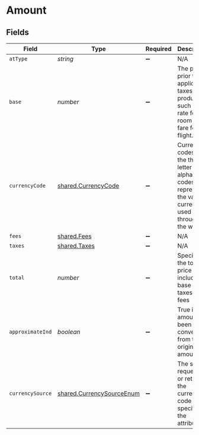# Amount


## Fields

| Field                                                                                                                 | Type                                                                                                                  | Required                                                                                                              | Description                                                                                                           | Example                                                                                                               |
| --------------------------------------------------------------------------------------------------------------------- | --------------------------------------------------------------------------------------------------------------------- | --------------------------------------------------------------------------------------------------------------------- | --------------------------------------------------------------------------------------------------------------------- | --------------------------------------------------------------------------------------------------------------------- |
| `atType`                                                                                                              | *string*                                                                                                              | :heavy_minus_sign:                                                                                                    | N/A                                                                                                                   |                                                                                                                       |
| `base`                                                                                                                | *number*                                                                                                              | :heavy_minus_sign:                                                                                                    | The price prior to all applicable taxes of a product such as the rate for a room or fare for a flight.                | 120.2                                                                                                                 |
| `currencyCode`                                                                                                        | [shared.CurrencyCode](../../../sdk/models/shared/currencycode.md)                                                     | :heavy_minus_sign:                                                                                                    | Currency codes are the three-letter alphabetic codes that represent the various currencies used throughout the world. |                                                                                                                       |
| `fees`                                                                                                                | [shared.Fees](../../../sdk/models/shared/fees.md)                                                                     | :heavy_minus_sign:                                                                                                    | N/A                                                                                                                   |                                                                                                                       |
| `taxes`                                                                                                               | [shared.Taxes](../../../sdk/models/shared/taxes.md)                                                                   | :heavy_minus_sign:                                                                                                    | N/A                                                                                                                   |                                                                                                                       |
| `total`                                                                                                               | *number*                                                                                                              | :heavy_minus_sign:                                                                                                    | Specifies the total price including base + taxes + fees                                                               | 30.13                                                                                                                 |
| `approximateInd`                                                                                                      | *boolean*                                                                                                             | :heavy_minus_sign:                                                                                                    | True if this amount has been converted from the original amount                                                       | true                                                                                                                  |
| `currencySource`                                                                                                      | [shared.CurrencySourceEnum](../../../sdk/models/shared/currencysourceenum.md)                                         | :heavy_minus_sign:                                                                                                    | The system requesting or returning the currency code specified in the attribute                                       |                                                                                                                       |